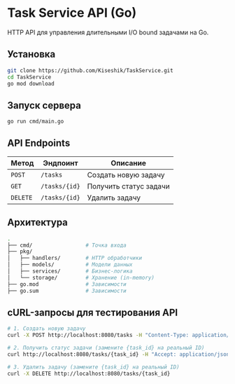 # Task Service API (Go)

HTTP API для управления длительными I/O bound задачами на Go.

## Установка
```bash
git clone https://github.com/Kiseshik/TaskService.git
cd TaskService
go mod download
```
## Запуск сервера
```bash
go run cmd/main.go
```

## API Endpoints

| Метод  | Эндпоинт      | Описание               |
|--------|---------------|------------------------|
| `POST` | `/tasks`      | Создать новую задачу  |
| `GET`  | `/tasks/{id}` | Получить статус задачи | 
| `DELETE`| `/tasks/{id}`| Удалить задачу        |

## Архитектура
```bash
.
├── cmd/                 # Точка входа
├── pkg/
│   ├── handlers/        # HTTP обработчики
│   ├── models/          # Модели данных
│   ├── services/        # Бизнес-логика
│   └── storage/         # Хранение (in-memory)
├── go.mod               # Зависимости
├── go.sum               # Зависимости
```

## cURL-запросы для тестирования API 
```bash
# 1. Создать новую задачу
curl -X POST http://localhost:8080/tasks -H "Content-Type: application/json"

# 2. Получить статус задачи (замените {task_id} на реальный ID)
curl http://localhost:8080/tasks/{task_id} -H "Accept: application/json"

# 3. Удалить задачу (замените {task_id} на реальный ID)
curl -X DELETE http://localhost:8080/tasks/{task_id}
```

